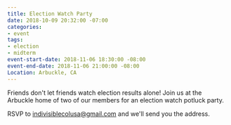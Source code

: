 ```yaml
---
title: Election Watch Party
date: 2018-10-09 20:32:00 -07:00
categories:
- event
tags:
- election
- midterm
event-start-date: 2018-11-06 18:30:00 -08:00
event-end-date: 2018-11-06 21:00:00 -08:00
Location: Arbuckle, CA
---
```


Friends don't let friends watch election results alone! Join us at the Arbuckle home of two of our members for an election watch potluck party. 

RSVP to [indivisiblecolusa@gmail.com](mailto:indivisiblecolusa@gmail.com) and we'll send you the address.  
